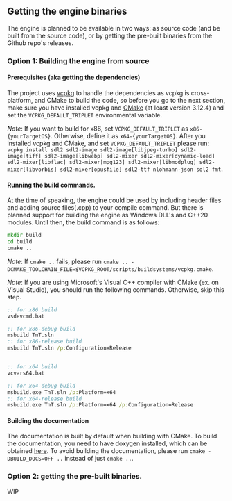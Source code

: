 ## Getting the engine binaries

The engine is planned to be available in two ways: as source code (and be built from the source code), or by getting the pre-built binaries from the Github repo's releases.

### Option 1: Building the engine from source

#### Prerequisites (aka getting the dependencies)

The project uses [vcpkg](https://github.com/microsoft/vcpkg) to handle the dependencies as vcpkg is cross-platform, and CMake to build the code, so before you go to the next section, make sure you have installed vcpkg and [CMake](https://cmake.org) (at least version 3.12.4) and set the `VCPKG_DEFAULT_TRIPLET` environmental variable.

*Note*: If you want to build for x86, set `VCPKG_DEFAULT_TRIPLET` as `x86-{yourTargetOS}`. Otherwise, define it as `x64-{yourTargetOS}`. After you installed vcpkg and CMake, and set `VCPKG_DEFAULT_TRIPLET` please run:
`vcpkg install sdl2 sdl2-image sdl2-image[libjpeg-turbo] sdl2-image[tiff] sdl2-image[libwebp] sdl2-mixer sdl2-mixer[dynamic-load] sdl2-mixer[libflac] sdl2-mixer[mpg123] sdl2-mixer[libmodplug] sdl2-mixer[libvorbis] sdl2-mixer[opusfile] sdl2-ttf nlohmann-json sol2 fmt`.


#### Running the build commands.

At the time of speaking, the engine could be used by including header files and adding source files(.cpp) to your compile command. But there is planned support for building the engine as Windows DLL's and C++20 modules. Until then, the build command is as follows:
``` cmd
mkdir build
cd build
cmake ..
```
*Note*: If `cmake ..` fails, please run `cmake .. -DCMAKE_TOOLCHAIN_FILE=$VCPKG_ROOT/scripts/buildsystems/vcpkg.cmake`.

*Note*: If you are using Microsoft's Visual C++ compiler with CMake (ex. on Visual Studio), you should run the following commands. Otherwise, skip this step.
``` cmd
:: for x86 build
vsdevcmd.bat

:: for x86-debug build
msbuild TnT.sln
:: for x86-release build
msbuild TnT.sln /p:Configuration=Release


:: for x64 build
vcvars64.bat

:: for x64-debug build
msbuild.exe TnT.sln /p:Platform=x64
:: for x64-release build
msbuild.exe TnT.sln /p:Platform=x64 /p:Configuration=Release
```

#### Building the documentation

The documentation is built by default when building with CMake. To build the documentation, you need to have doxygen installed, which can be obtained [here](http://www.doxygen.nl/manual/install.html). To avoid building the documentation, please run `cmake -DBUILD_DOCS=OFF ..` instead of just `cmake ..`.

### Option 2: getting the pre-built binaries.

WIP